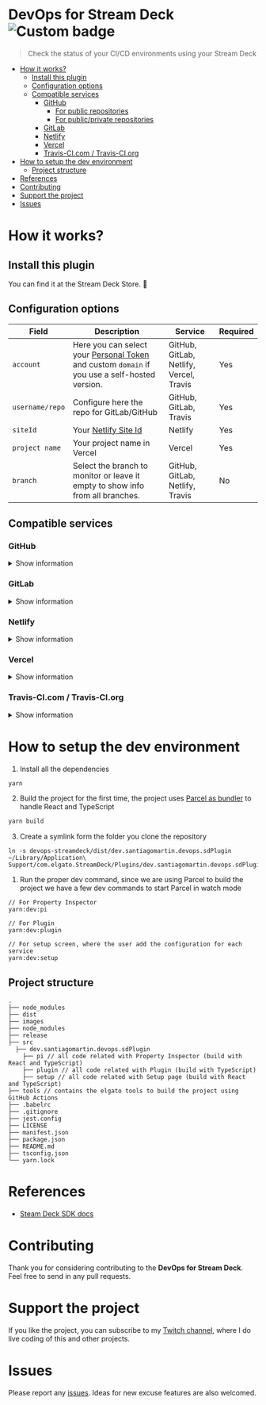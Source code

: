 # DevOps for Stream Deck <!-- omit in toc --> ![Custom badge](https://img.shields.io/endpoint?url=https%3A%2F%2Felgatostore-badge.herokuapp.com%2F%3Fidentifier%3Ddev.santiagomartin.devops)

> Check the status of your CI/CD environments using your Stream Deck

- [How it works?](#how-it-works)
  - [Install this plugin](#install-this-plugin)
  - [Configuration options](#configuration-options)
  - [Compatible services](#compatible-services)
    - [GitHub](#github)
      - [For public repositories](#for-public-repositories)
      - [For public/private repositories](#for-publicprivate-repositories)
    - [GitLab](#gitlab)
    - [Netlify](#netlify)
    - [Vercel](#vercel)
    - [Travis-CI.com / Travis-CI.org](#travis-cicom--travis-ciorg)
- [How to setup the dev environment](#how-to-setup-the-dev-environment)
  - [Project structure](#project-structure)
- [References](#references)
- [Contributing](#contributing)
- [Support the project](#support-the-project)
- [Issues](#issues)

# How it works?

## Install this plugin

You can find it at the Stream Deck Store. 🚀

## Configuration options

| Field           | Description                                                                                                              | Service                                 | Required |
| --------------- | ------------------------------------------------------------------------------------------------------------------------ | --------------------------------------- | -------- |
| `account`       | Here you can select your [Personal Token](#get-you-personal-token) and custom `domain` if you use a self-hosted version. | GitHub, GitLab, Netlify, Vercel, Travis | Yes      |
| `username/repo` | Configure here the repo for GitLab/GitHub                                                                                | GitHub, GitLab, Travis                  | Yes      |
| `siteId`        | Your [Netlify Site Id](#site-id)                                                                                         | Netlify                                 | Yes      |
| `project name`  | Your project name in Vercel                                                                                              | Vercel                                  | Yes      |
| `branch`        | Select the branch to monitor or leave it empty to show info from all branches.                                           | GitHub, GitLab, Netlify, Travis         | No       |

## Compatible services

### GitHub

<details>
 <summary>Show information</summary>

 #### For public repositories

You have to create a new [Personal Token](https://github.com/settings/tokens) with the following scopes: **repo:status**, **repo_deployment** and **public_repo**.

![image](https://user-images.githubusercontent.com/7255298/76707971-b819b500-66f3-11ea-8392-84ee9bb67deb.png)

#### For public/private repositories

You have to create a new [Personal Token](https://github.com/settings/tokens) with all the repo scopes, otherwise you don't have access to your private repositories.

![image](https://user-images.githubusercontent.com/7255298/109531364-17650680-7ab8-11eb-8172-bd658820f5da.png)


</details>

### GitLab

<details>
 <summary>Show information</summary>

You have to create a new [Personal Token](https://gitlab.com/profile/personal_access_tokens) with the following scope: **api**.

![image](https://user-images.githubusercontent.com/7255298/76709422-dd5ff080-66fe-11ea-980a-91b164b5c283.png)

</details>

### Netlify

<details>
 <summary>Show information</summary>

#### Personal Token <!-- omit in toc -->

You have to create a new [Personal Token](https://app.netlify.com/user/applications#personal-access-tokens).

#### Site ID <!-- omit in toc -->

You can find your site id in the settings tab of your project, with the **API ID** name.

</details>

### Vercel

<details>
 <summary>Show information</summary>

You have to create a new [Token](https://vercel.com/account/tokens).

</details>

### Travis-CI.com / Travis-CI.org

<details>
 <summary>Show information</summary>

You have to create a new [Token](https://developer.travis-ci.com/authentication).

By default the actions uses the **travis-ci.org** api, if you want to use it with **travis-ci.com** set https://api.travis-ci.com as domain in the configuration.

</details>

# How to setup the dev environment

1. Install all the dependencies

```bash
yarn
```

2. Build the project for the first time, the project uses [Parcel as bundler](https://parceljs.org/) to handle React and TypeScript

```bash
yarn build
```

3. Create a symlink form the folder you clone the repository

```
ln -s devops-streamdeck/dist/dev.santiagomartin.devops.sdPlugin ~/Library/Application\ Support/com.elgato.StreamDeck/Plugins/dev.santiagomartin.devops.sdPlugin
```

1. Run the proper dev command, since we are using Parcel to build the project we have a few dev commands to start Parcel in watch mode

```
// For Property Inspector
yarn:dev:pi

// For Plugin
yarn:dev:plugin

// For setup screen, where the user add the configuration for each service
yarn:dev:setup
```

## Project structure

    .
    ├── node_modules
    ├── dist
    ├── images
    ├── node_modules
    ├── release
    ├── src
      ├── dev.santiagomartin.devops.sdPlugin
        ├── pi // all code related with Property Inspector (build with React and TypeScript)
        ├── plugin // all code related with Plugin (build with TypeScript)
        ├── setup // all code related with Setup page (build with React and TypeScript)
    ├── tools // contains the elgato tools to build the project using GitHub Actions
    ├── .babelrc
    ├── .gitignore
    ├── jest.config
    ├── LICENSE
    ├── manifest.json
    ├── package.json
    ├── README.md
    ├── tsconfig.json
    └── yarn.lock

# References

- [Steam Deck SDK docs](https://developer.elgato.com/documentation/)

# Contributing

Thank you for considering contributing to the **DevOps for Stream Deck**. Feel free to send in any pull requests.

# Support the project

If you like the project, you can subscribe to my [Twitch channel](https://twitch.tv/santima10), where I do live coding of this and other projects.

# Issues

Please report any [issues](https://github.com/SantiMA10/devops-streamdeck/issues). Ideas for new excuse features are also welcomed.
